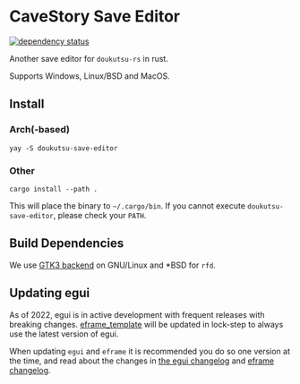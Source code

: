 # CaveStory Save Editor

[![dependency status](https://deps.rs/repo/github/poly000/doukutsu-save-editor-rs/status.svg)](https://deps.rs/repo/github/poly000/doukutsu-save-editor-rs)

Another save editor for `doukutsu-rs` in rust.

Supports Windows, Linux/BSD and MacOS.

## Install

### Arch(-based)

```
yay -S doukutsu-save-editor
```

### Other

```
cargo install --path .
```

This will place the binary to `~/.cargo/bin`. If you cannot execute `doukutsu-save-editor`, please check your `PATH`.

## Build Dependencies

We use [GTK3 backend](https://docs.rs/rfd/latest/rfd/#linux--bsd-backends) on GNU/Linux and *BSD for `rfd`.

## Updating egui

As of 2022, egui is in active development with frequent releases with breaking changes. [eframe_template](https://github.com/emilk/eframe_template/) will be updated in lock-step to always use the latest version of egui.

When updating `egui` and `eframe` it is recommended you do so one version at the time, and read about the changes in [the egui changelog](https://github.com/emilk/egui/blob/master/CHANGELOG.md) and [eframe changelog](https://github.com/emilk/egui/blob/master/crates/eframe/CHANGELOG.md).
